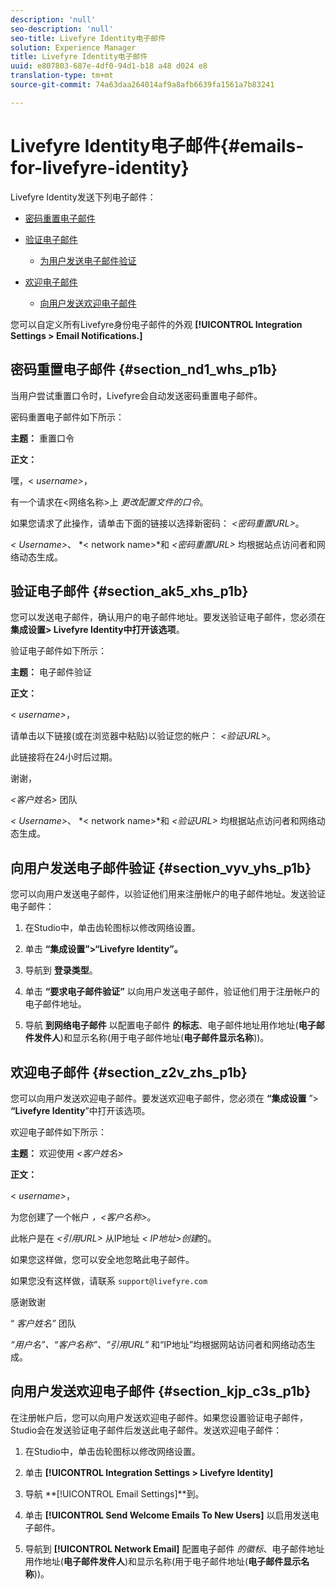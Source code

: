```yaml
---
description: 'null'
seo-description: 'null'
seo-title: Livefyre Identity电子邮件
solution: Experience Manager
title: Livefyre Identity电子邮件
uuid: e807803-687e-4df0-94d1-b18 a48 d024 e8
translation-type: tm+mt
source-git-commit: 74a63daa264014af9a8afb6639fa1561a7b83241

---
```



# Livefyre Identity电子邮件{#emails-for-livefyre-identity}

Livefyre Identity发送下列电子邮件：

* [密码重置电子邮件](#c_emails_for_livefyre_identity/section_nd1_whs_p1b)
* [验证电子邮件](#c_emails_for_livefyre_identity/section_ak5_xhs_p1b)
   * [为用户发送电子邮件验证](#c_emails_for_livefyre_identity/section_vyv_yhs_p1b)

* [欢迎电子邮件](#c_emails_for_livefyre_identity/section_z2v_zhs_p1b)
   * [向用户发送欢迎电子邮件](#c_emails_for_livefyre_identity/section_kjp_c3s_p1b)

您可以自定义所有Livefyre身份电子邮件的外观 **[!UICONTROL Integration Settings > Email Notifications.]**

## 密码重置电子邮件 {#section_nd1_whs_p1b}

当用户尝试重置口令时，Livefyre会自动发送密码重置电子邮件。

密码重置电子邮件如下所示：

**主题：** 重置口令

**正文：**

嘿，&lt; *username&gt;*，

有一个请求在&lt;网络名称&gt;上 *更改配置文件的口令*。

如果您请求了此操作，请单击下面的链接以选择新密码： *&lt;密码重置URL&gt;*。

*&lt; Username&gt;*、 *&lt; network name&gt;*和 *&lt;密码重置URL&gt;* 均根据站点访问者和网络动态生成。

## 验证电子邮件 {#section_ak5_xhs_p1b}

您可以发送电子邮件，确认用户的电子邮件地址。要发送验证电子邮件，您必须在 **集成设置&gt; Livefyre Identity中打开该选项**。

验证电子邮件如下所示：

**主题：** 电子邮件验证

**正文：**

&lt; *username&gt;*，

请单击以下链接(或在浏览器中粘贴)以验证您的帐户： *&lt;验证URL&gt;*。

此链接将在24小时后过期。

谢谢，

*&lt;客户姓名&gt;* 团队

*&lt; Username&gt;*、 *&lt; network name&gt;*和 *&lt;验证URL&gt;* 均根据站点访问者和网络动态生成。

## 向用户发送电子邮件验证 {#section_vyv_yhs_p1b}

您可以向用户发送电子邮件，以验证他们用来注册帐户的电子邮件地址。发送验证电子邮件：

1. 在Studio中，单击齿轮图标以修改网络设置。
1. 单击 **“集成设置”&gt;“Livefyre Identity”。**

1. 导航到 **登录类型**。
1. 单击 **“要求电子邮件验证”** 以向用户发送电子邮件，验证他们用于注册帐户的电子邮件地址。
1. 导航 **到网络电子邮件** 以配置电子邮件 **的标志**、电子邮件地址用作地址(**电子邮件发件人**)和显示名称(用于电子邮件地址(**电子邮件显示名称**))。

## 欢迎电子邮件 {#section_z2v_zhs_p1b}

您可以向用户发送欢迎电子邮件。要发送欢迎电子邮件，您必须在 **“集成设置** ”&gt; **“Livefyre Identity**”中打开该选项。

欢迎电子邮件如下所示：

**主题：** 欢迎使用 *&lt;客户姓名&gt;*

**正文：**

&lt; *username&gt;*，

为您创建了一个帐户 *，&lt;客户名称&gt;*。

此帐户是在 *&lt;引用URL&gt;* 从IP地址 *&lt; IP地址&gt;创建*的。

如果您这样做，您可以安全地忽略此电子邮件。

如果您没有这样做，请联系 `support@livefyre.com`

感谢致谢

“ *客户姓名”* 团队

*“用户名”、“客户名称”、“引用URL”* 和“IP地址”均根据网站访问者和网络动态生成。

## 向用户发送欢迎电子邮件 {#section_kjp_c3s_p1b}

在注册帐户后，您可以向用户发送欢迎电子邮件。如果您设置验证电子邮件，Studio会在发送验证电子邮件后发送此电子邮件。发送欢迎电子邮件：

1. 在Studio中，单击齿轮图标以修改网络设置。
1. 单击 **[!UICONTROL Integration Settings > Livefyre Identity]**

1. 导航 **[!UICONTROL Email Settings]**到。

1. 单击 **[!UICONTROL Send Welcome Emails To New Users]** 以启用发送电子邮件。
1. 导航到 **[!UICONTROL Network Email]** 配置电子邮件 *的徽标*、电子邮件地址用作地址(**电子邮件发件人**)和显示名称(用于电子邮件地址(**电子邮件显示名称**))。
